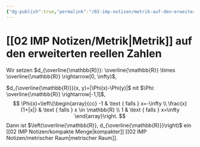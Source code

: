 ```yaml
---
{"dg-publish":true,"permalink":"/02-imp-notizen/metrik-auf-den-erweiterten-reellen-zahlen/"}
---
```


# [[02 IMP Notizen/Metrik\|Metrik]] auf den erweiterten reellen Zahlen
Wir setzen $d_{\overline{\mathbb{R}}}: \overline{\mathbb{R}} \times \overline{\mathbb{R}} \rightarrow[0, \infty)$, 

$d_{\overline{\mathbb{R}}}(x, y)=|\Phi(x)-\Phi(y)|$ nit $\Phi: \overline{\mathbb{R}} \rightarrow[-1,1]$,
$$
\Phi(x)=\left\{\begin{array}{cc}
-1 & \text { falls } x=-\infty \\
\frac{x}{1+|x|} & \text { falls } x \in \mathbb{R} \\
1 & \text { falls } x=\infty
\end{array}\right.
$$
Dann ist $\left(\overline{\mathbb{R}}, d_{\overline{\mathbb{R}}}\right)$ ein [[02 IMP Notizen/kompakte Menge\|kompakter]] [[02 IMP Notizen/metrischer Raum\|metrischer Raum]].